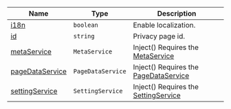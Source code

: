 <section id="main" data-note="AUTO-GENERATED CONTENT, DO NOT EDIT DIRECTLY!">

| Name                                                                                                          | Type                         | Description                                                                            |
| ------------------------------------------------------------------------------------------------------------- | ---------------------------- | -------------------------------------------------------------------------------------- |
| [i18n](https://nguix-starter.lamnhan.com/content/reference/classes/termspage.html#i18n)                       | <code>boolean</code>         | Enable localization.                                                                   |
| [id](https://nguix-starter.lamnhan.com/content/reference/classes/termspage.html#id)                           | <code>string</code>          | Privacy page id.                                                                       |
| [metaService](https://nguix-starter.lamnhan.com/content/reference/classes/termspage.html#metaservice)         | <code>MetaService</code>     | Inject() Requires the [MetaService](https://ngx-useful.lamnhan.com/service/meta)       |
| [pageDataService](https://nguix-starter.lamnhan.com/content/reference/classes/termspage.html#pagedataservice) | <code>PageDataService</code> | Inject() Requires the [PageDataService](https://schemata.lamnhan.com/schema/page)      |
| [settingService](https://nguix-starter.lamnhan.com/content/reference/classes/termspage.html#settingservice)   | <code>SettingService</code>  | Inject() Requires the [SettingService](https://ngx-useful.lamnhan.com/service/setting) |

</section>
